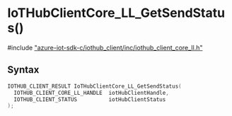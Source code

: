 # IoTHubClientCore_LL_GetSendStatus()

\#include ["azure-iot-sdk-c/iothub_client/inc/iothub_client_core_ll.h"](../iot-c-ref-iothub-client-core-ll-h.md)  

## Syntax

```C
IOTHUB_CLIENT_RESULT IoTHubClientCore_LL_GetSendStatus(
  IOTHUB_CLIENT_CORE_LL_HANDLE  iotHubClientHandle,
  IOTHUB_CLIENT_STATUS          iotHubClientStatus
);

```


